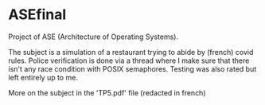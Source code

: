 # ASEfinal

Project of ASE (Architecture of Operating Systems).

The subject is a simulation of a restaurant trying to abide by (french) covid rules.
Police verification is done via a thread where I make sure that there isn't any race condition with POSIX semaphores.
Testing was also rated but left entirely up to me.

More on the subject in the 'TP5.pdf' file (redacted in french)
